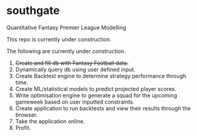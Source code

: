 # southgate
Quantitative Fantasy Premier League Modelling

This repo is currently under construction.

The following are currently under construction.

1. ~~Create and fill db with Fantasy Football data.~~
2. Dynamically query db using user defined input.
3. Create Backtest engine to determine strategy performance through time.
4. Create ML/statistical models to predict projected player scores.
5. Write optimisation engine to generate a squad for the upcoming gameweek based on user inputted constraints.
6. Create application to run backtests and view their results through the browser.
7. Take the application online.
8. Profit.


